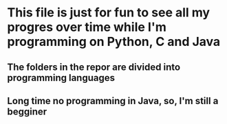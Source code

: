 # This file is just for fun to see all my progres over time while I'm programming on Python, C and Java

## The folders in the repor are divided into programming languages

## Long time no programming in Java, so, I'm still a begginer
